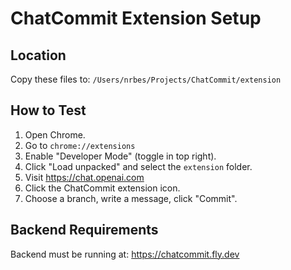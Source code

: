 # ChatCommit Extension Setup

## Location
Copy these files to: `/Users/nrbes/Projects/ChatCommit/extension`

## How to Test
1. Open Chrome.
2. Go to `chrome://extensions`
3. Enable "Developer Mode" (toggle in top right).
4. Click "Load unpacked" and select the `extension` folder.
5. Visit https://chat.openai.com
6. Click the ChatCommit extension icon.
7. Choose a branch, write a message, click "Commit".

## Backend Requirements
Backend must be running at: https://chatcommit.fly.dev

